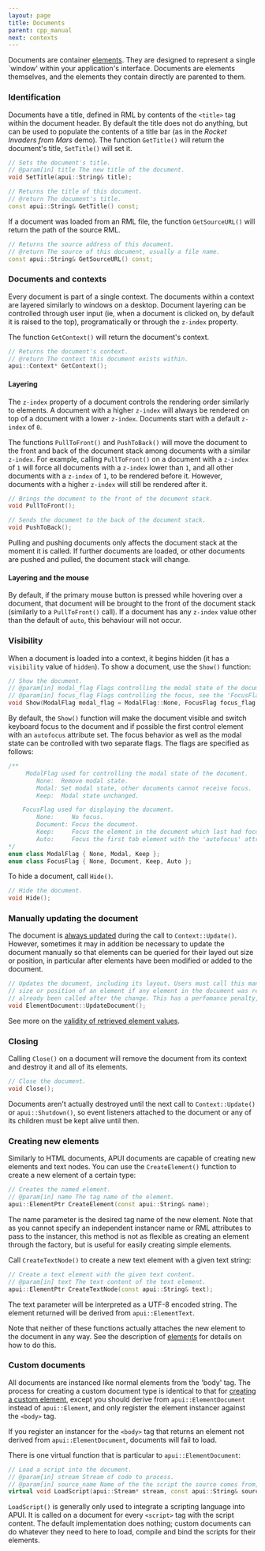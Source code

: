 ```yaml
---
layout: page
title: Documents
parent: cpp_manual
next: contexts
---
```


Documents are container [elements](elements.html). They are designed to represent a single `window' within your application's interface. Documents are elements themselves, and the elements they contain directly are parented to them.

### Identification

Documents have a title, defined in RML by contents of the `<title>` tag within the document header. By default the title does not do anything, but can be used to populate the contents of a title bar (as in the _Rocket Invaders from Mars_ demo). The function `GetTitle()` will return the document's title, `SetTitle()` will set it.

```cpp
// Sets the document's title.
// @param[in] title The new title of the document.
void SetTitle(apui::String& title);

// Returns the title of this document.
// @return The document's title.
const apui::String& GetTitle() const;
```

If a document was loaded from an RML file, the function `GetSourceURL()` will return the path of the source RML.

```cpp
// Returns the source address of this document.
// @return The source of this document, usually a file name.
const apui::String& GetSourceURL() const;
```

### Documents and contexts

Every document is part of a single context. The documents within a context are layered similarly to windows on a desktop. Document layering can be controlled through user input (ie, when a document is clicked on, by default it is raised to the top), programatically or through the `z-index` property.

The function `GetContext()` will return the document's context.

```cpp
// Returns the document's context.
// @return The context this document exists within.
apui::Context* GetContext();
```

#### Layering

The `z-index` property of a document controls the rendering order similarly to elements. A document with a higher `z-index` will always be rendered on top of a document with a lower `z-index`. Documents start with a default `z-index` of `0`.

The functions `PullToFront()` and `PushToBack()` will move the document to the front and back of the document stack among documents with a similar `z-index`. For example, calling `PullToFront()` on a document with a `z-index` of `1` will force all documents with a `z-index` lower than `1`, and all other documents with a `z-index` of `1`, to be rendered before it. However, documents with a higher `z-index` will still be rendered after it.

```cpp
// Brings the document to the front of the document stack.
void PullToFront();

// Sends the document to the back of the document stack.
void PushToBack();
```

Pulling and pushing documents only affects the document stack at the moment it is called. If further documents are loaded, or other documents are pushed and pulled, the document stack will change.

#### Layering and the mouse

By default, if the primary mouse button is pressed while hovering over a document, that document will be brought to the front of the document stack (similarly to a `PullToFront()` call). If a document has any `z-index` value other than the default of `auto`, this behaviour will not occur.

### Visibility

When a document is loaded into a context, it begins hidden (it has a `visibility` value of `hidden`). To show a document, use the `Show()` function:

```cpp
// Show the document.
// @param[in] modal_flag Flags controlling the modal state of the document, see the 'ModalFlag' description for details.
// @param[in] focus_flag Flags controlling the focus, see the 'FocusFlag' description for details.
void Show(ModalFlag modal_flag = ModalFlag::None, FocusFlag focus_flag = FocusFlag::Auto);
```
By default, the `Show()` function will make the document visible and switch keyboard focus to the document and if possible the first control element with an `autofocus` attribute set. The focus behavior as well as the modal state can be controlled with two separate flags. The flags are specified as follows:
```cpp
/**
	 ModalFlag used for controlling the modal state of the document.
		None:  Remove modal state.
		Modal: Set modal state, other documents cannot receive focus.
		Keep:  Modal state unchanged.

	FocusFlag used for displaying the document.
		None:     No focus.
		Document: Focus the document.
		Keep:     Focus the element in the document which last had focus.
		Auto:     Focus the first tab element with the 'autofocus' attribute or else the document.
*/
enum class ModalFlag { None, Modal, Keep };
enum class FocusFlag { None, Document, Keep, Auto };
```

To hide a document, call `Hide()`.

```cpp
// Hide the document.
void Hide();
```

### Manually updating the document

The document is [always updated](contexts.html#update-and-rendering) during the call to `Context::Update()`. However, sometimes it may in addition be necessary to update the document manually so that elements can be queried for their layed out size or position, in particular after elements have been modified or added to the document.

```cpp
// Updates the document, including its layout. Users must call this manually before requesting information such as 
// size or position of an element if any element in the document was recently changed, unless Context::Update has
// already been called after the change. This has a perfomance penalty, only call when necessary.
void ElementDocument::UpdateDocument();
```

See more on the [validity of retrieved element values](elements.html#validity-of-retrieved-values).

### Closing

Calling `Close()` on a document will remove the document from its context and destroy it and all of its elements.

```cpp
// Close the document.
void Close();
```

Documents aren't actually destroyed until the next call to `Context::Update()` or `apui::Shutdown()`, so event listeners attached to the document or any of its children must be kept alive until then.

### Creating new elements

Similarly to HTML documents, APUI documents are capable of creating new elements and text nodes. You can use the `CreateElement()` function to create a new element of a certain type:

```cpp
// Creates the named element.
// @param[in] name The tag name of the element.
apui::ElementPtr CreateElement(const apui::String& name);
```

The name parameter is the desired tag name of the new element. Note that as you cannot specify an independent instancer name or RML attributes to pass to the instancer, this method is not as flexible as creating an element through the factory, but is useful for easily creating simple elements.

Call `CreateTextNode()` to create a new text element with a given text string:

```cpp
// Create a text element with the given text content.
// @param[in] text The text content of the text element.
apui::ElementPtr CreateTextNode(const apui::String& text);
```

The text parameter will be interpreted as a UTF-8 encoded string. The element returned will be derived from `apui::ElementText`.

Note that neither of these functions actually attaches the new element to the document in any way. See the description of [elements](elements.html#using-a-document) for details on how to do this.

### Custom documents

All documents are instanced like normal elements from the 'body' tag. The process for creating a custom document type is identical to that for [creating a custom element](custom_elements.html), except you should derive from `apui::ElementDocument` instead of `apui::Element`, and only register the element instancer against the `<body>` tag.

If you register an instancer for the `<body>` tag that returns an element not derived from `apui::ElementDocument`, documents will fail to load.

There is one virtual function that is particular to `apui::ElementDocument`:

```cpp
// Load a script into the document.
// @param[in] stream Stream of code to process.
// @param[in] source_name Name of the the script the source comes from, useful for debug information.
virtual void LoadScript(apui::Stream* stream, const apui::String& source_name);
```

`LoadScript()` is generally only used to integrate a scripting language into APUI. It is called on a document for every `<script>` tag with the script content. The default implementation does nothing; custom documents can do whatever they need to here to load, compile and bind the scripts for their elements. 